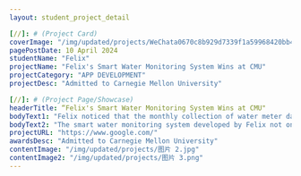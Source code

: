 ```yaml
---
layout: student_project_detail

[//]: # (Project Card)
coverImage: "/img/updated/projects/WeChata0670c8b929d7339f1a59968420bb459.jpg"
pagePostDate: 10 April 2024
studentName: "Felix"
projectName: "Felix's Smart Water Monitoring System Wins at CMU"
projectCategory: "APP DEVELOPMENT"
projectDesc: "Admitted to Carnegie Mellon University"

[//]: # (Project Page/Showcase)
headerTitle: “Felix's Smart Water Monitoring System Wins at CMU"
bodyText1: "Felix noticed that the monthly collection of water meter data and the detection of leaks have always been challenges. The high cost of smart water meters on the market makes them unaffordable for many families, which inspired his determination to develop a more economical and user-friendly solution."
bodyText2: "The smart water monitoring system developed by Felix not only applies cutting-edge computer vision technology and AI time series prediction but also brings convenience to home water-saving monitoring in a highly innovative way."
projectURL: "https://www.google.com/"
awardsDesc: "Admitted to Carnegie Mellon University"
contentImage: "/img/updated/projects/图片 2.jpg"
contentImage2: "/img/updated/projects/图片 3.png"
---
```

